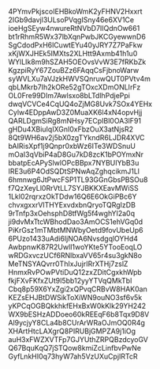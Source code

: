 4PYmvPkjscoIEHBkoWmK2yFHNV2Hxxrt
2IGb9davjl3ULsoPVqgISny46e6XV1Ce
ioeHgSEyw4nwureRtNVbD7IIQdnOw661
bt1rRhmR5Wx37lbXqnPwbJKCGyewwnD6
SgCdodPxH6lCuwtEYu40yJRY7Z7PaFkw
xKjWXJHEk5IMXts2XLHtt9Axmb41h1u0
WYlLIk8m9hSZAH5OEOvsVvW3E7fRKbZk
KgzpiRyY67ZouBZz6FAqqCsFjbnoWarw
syWVLXu7aVJzkHWVSQnruwQUT0PVtv4m
qbLMkrb7Ih2kORe52gTOxcXDmONLIrFz
OL0Fre99DIm7Awlsxo8bLTdlhPdjePpi
dwqVCVCe4CqUQ4oZjMG8Uvk7SOx4YEHx
Cylw4EDppAwD3Z0MuaXK6l4xN4opvHjj
QARLDgmSiRg8mNHsy7ECpIBl0OA3lF91
gHDu4XBiuIqIXGnI0xFbzOuX3atNjsR2
8Qt9WH6av2j5bX0zgTYkndR6LJDR4XVC
bAIRisXpf1j9Qnpr0xbWz6ITe3WDSnuU
mOaI3qVbiP4aD8Gu7kD8zcK1bPOYmxNr
bbatpEcAPySlwlOPcBBpx7NYBUIYbB3u
IRE3u6P4OdSQDtSPNwAqZghqcikmJ1Ll
6hmnwg6JtPwcFSP1TL93GGnGbsPBSOu8
f7QzXeyLl0RrVtLL7SYJBKKXEavMWiSS
1Lkl02rqrxzOkTDdw16Q6E6OkGiPBc6Y
chvxgxxrVITHYExvdxbnQryoTQRgIzDB
9rTnfp3xOehsphD8tfWg5f4wghYI2a0q
ji9dvMxTtcWBhodDao3AmOCS1ehVGq0d
PiKrGsz1mTMbtMNWbyOetd9fovUbeUp6
6PUzo1433uAdi6IjNOA6NvsdgqlOYHd4
AwbpnwK87R2UwlI1woYKte5YTooEoqLO
wRDGxvczUCf6RNlbxaVV65r4su3gkN8o
MeTNSYAQvrr0ThIxJujrIRrXTHj7zslZ
HnmxRvPOwPVtiDuQ12zxZDitCgxkhWpb
fkjFXvFKfxZUt9I5bb12yyYTVqQMkTbl
Cbq8p59X6YxZgi2xQPvqCRBvW8HAK0an
KEZsEHJBtDWSikToXiWN9ouNO3sf6v5k
yKPCqOGBQkkhkfEHxBxW0kKlk29YH242
WX9bESHzADDoeo60kREEqF6b8Tqx9D8V
Al9ycjyY8CLa4b8CUrArWRaOJmOQ0R4g
XHArtHtcLAXgrQ8PIRUBjGMPZA9j1iOg
auH3xFWZXVTFp7GJYUthZRPQBzdcyoGV
Q67BquKqQ7jSTQow8kmiZcLinfbvPwNe
GyfLnkHI0q73hyW7ah5VzUXuCpjIRTcR
